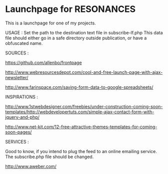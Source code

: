 Launchpage for RESONANCES
====

This is a launchpage for one of my projects.

USAGE :
Set the path to the destination text file in subscribe-lf.php
This data file should either go in a safe directory outside publication, or have a obfuscated name.  

SOURCES :

https://github.com/allenbo/frontpage

http://www.webresourcesdepot.com/cool-and-free-launch-page-with-ajax-newsletter/

http://www.farinspace.com/saving-form-data-to-google-spreadsheets/



INSPIRATIONS :

http://www.1stwebdesigner.com/freebies/under-construction-coming-soon-templates/http://webdevelopertuts.com/simple-ajax-contact-form-with-jquery-and-php/

http://www.net-kit.com/12-free-attractive-themes-templates-for-coming-soon-pages/

SERVICES :

Good to know, if you intend to plug the feed to an online emailing service. The subscribe.php file should be changed.

http://www.aweber.com/
